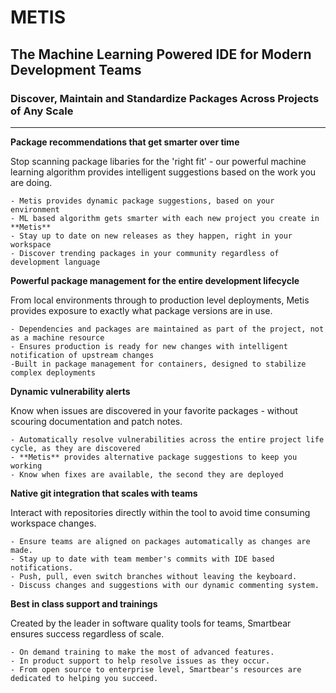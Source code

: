 # METIS
## The Machine Learning Powered IDE for Modern Development Teams
### Discover, Maintain and Standardize Packages Across Projects of Any Scale

-----------------------

**Package recommendations that get smarter over time**

Stop scanning package libaries for the 'right fit' - our powerful machine learning algorithm provides intelligent suggestions based on the work you are doing.

    - Metis provides dynamic package suggestions, based on your environment
    - ML based algorithm gets smarter with each new project you create in **Metis**
    - Stay up to date on new releases as they happen, right in your workspace
    - Discover trending packages in your community regardless of development language

**Powerful package management for the entire development lifecycle**

From local environments through to production level deployments, Metis provides exposure to exactly what package versions are in use.

    - Dependencies and packages are maintained as part of the project, not as a machine resource
    - Ensures production is ready for new changes with intelligent notification of upstream changes
    -Built in package management for containers, designed to stabilize complex deployments

**Dynamic vulnerability alerts**

Know when issues are discovered in your favorite packages - without scouring documentation and patch notes.

    - Automatically resolve vulnerabilities across the entire project life cycle, as they are discovered
    - **Metis** provides alternative package suggestions to keep you working
    - Know when fixes are available, the second they are deployed


**Native git integration that scales with teams**

Interact with repositories directly within the tool to avoid time consuming workspace changes.

    - Ensure teams are aligned on packages automatically as changes are made.
    - Stay up to date with team member's commits with IDE based notifications.
    - Push, pull, even switch branches without leaving the keyboard.
    - Discuss changes and suggestions with our dynamic commenting system.

**Best in class support and trainings**

Created by the leader in software quality tools for teams, Smartbear ensures success regardless of scale.

    - On demand training to make the most of advanced features.
    - In product support to help resolve issues as they occur.
    - From open source to enterprise level, Smartbear's resources are dedicated to helping you succeed.